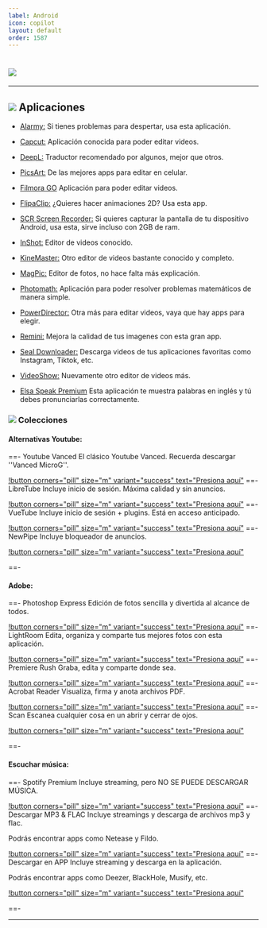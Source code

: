 ```yaml
---
label: Android
icon: copilot
layout: default
order: 1587
---
```



# ![](https://i.postimg.cc/qRMJPGNN/banner-items-lcdh-5.png)


---


## ![](https://i.postimg.cc/fyHqs50r/Proyecto-nuevo-2.png) Aplicaciones

- [Alarmy:](https://drive.google.com/file/d/1AkO5XdAUZaICNDdJG-ybEwzQlCSEd_Il/view?usp=drivesdk)
Si tienes problemas para despertar, usa esta aplicación.


- [Capcut:](https://androeed.es/files/capcut.html)
Aplicación conocida para poder editar videos.


- [DeepL:](https://play.google.com/store/apps/details?id=com.deepl.mobiletranslator)
Traductor recomendado por algunos, mejor que otros.


- [PicsArt:](https://modyolo.com/picsart-studio-1.html)
De las mejores apps para editar en celular.


- [Filmora GO](https://modyolo.com/filmorago.html)
Aplicación para poder editar videos.


- [FlipaClip:](https://modyolo.com/flipaclip.html)
¿Quieres hacer animaciones 2D? Usa esta app.


- [SCR Screen Recorder:](https://www.mediafire.com/file/x7k8kjd0toeh1ly/SCR+MOD_by+AndroidFaster.apk)
Si quieres capturar la pantalla de tu dispositivo Android, usa esta, sirve incluso con 2GB de ram.


- [InShot:](https://modyolo.com/inshot.html)
Editor de videos conocido.


- [KineMaster:](https://modyolo.com/kinemaster-pro.html)
Otro editor de videos bastante conocido y completo.


- [MagPic:](https://modyolo.com/magpic-photo-editor.html)
Editor de fotos, no hace falta más explicación.


- [Photomath:](https://modyolo.com/photomath-microblink.html)
Aplicación para poder resolver problemas matemáticos de manera simple.


- [PowerDirector:](https://modyolo.com/powerdirector.html)
Otra más para editar videos, vaya que hay apps para elegir.


- [Remini:](https://modyolo.com/remini.html)
Mejora la calidad de tus imagenes con esta gran app.


- [Seal Downloader:](https://www.mediafire.com/file/r5rbpjkquo8ymqu/com.junkfood.seal_10914.apk/file)
Descarga videos de tus aplicaciones favoritas como Instagram, Tiktok, etc.


- [VideoShow:](https://modyolo.com/videoshow-pro.html)
Nuevamente otro editor de videos más.


- [Elsa Speak Premium](https://modyolo.com/elsa-speak.html)
Esta aplicación te muestra palabras en inglés y tú debes pronunciarlas correctamente.


### ![](https://i.postimg.cc/s2DT9mVX/Proyecto-nuevo-5.png) Colecciones


#### Alternativas Youtube:


==- Youtube Vanced
El clásico Youtube Vanced. Recuerda descargar ''Vanced MicroG''.

[!button corners="pill" size="m" variant="success" text="Presiona aquí"](https://revanced-apks.pages.dev/)
==- LibreTube
Incluye inicio de sesión. Máxima calidad y sin anuncios.

[!button corners="pill" size="m" variant="success" text="Presiona aquí"](https://libretube.dev/)
==- VueTube
Incluye inicio de sesión + plugins. Está en acceso anticipado.

[!button corners="pill" size="m" variant="success" text="Presiona aquí"](https://vuetube.app/)
==- NewPipe
Incluye bloqueador de anuncios.

[!button corners="pill" size="m" variant="success" text="Presiona aquí"](https://apt.izzysoft.de/fdroid/index/apk/org.polymorphicshade.newpipe)

==-


#### Adobe:

==- Photoshop Express
Edición de fotos sencilla y divertida al alcance de todos.

[!button corners="pill" size="m" variant="success" text="Presiona aquí"](https://modyolo.com/photoshop-express-photo-editor.html)
==- LightRoom
Edita, organiza y comparte tus mejores fotos con esta aplicación.

[!button corners="pill" size="m" variant="success" text="Presiona aquí"](https://modyolo.com/adobe-lightroom.html)
==- Premiere Rush
Graba, edita y comparte donde sea.

[!button corners="pill" size="m" variant="success" text="Presiona aquí"](https://modyolo.com/adobe-premiere-rush.html)
==- Acrobat Reader
Visualiza, firma y anota archivos PDF.

[!button corners="pill" size="m" variant="success" text="Presiona aquí"](https://modyolo.com/adobe-reader.html)
==- Scan
Escanea cualquier cosa en un abrir y cerrar de ojos.

[!button corners="pill" size="m" variant="success" text="Presiona aquí"](https://modyolo.com/adobe-scan-pdf-scanner-ocr.html)

==-


#### Escuchar música:

==- Spotify Premium
Incluye streaming, pero NO SE PUEDE DESCARGAR MÚSICA.

[!button corners="pill" size="m" variant="success" text="Presiona aquí"](https://www.dexnr.online/Tutoriales/spotify-premium#spotify-premium-pc-movil)
==- Descargar MP3 & FLAC
Incluye streamings y descarga de archivos mp3 y flac.

Podrás encontrar apps como Netease y Fildo.

[!button corners="pill" size="m" variant="success" text="Presiona aquí"](https://www.dexnr.online/Moviles/m-musica#streaming-descarga-mp3-flac)
==- Descargar en APP
Incluye streaming y descarga en la aplicación.

Podrás encontrar apps como Deezer, BlackHole, Musify, etc.

[!button corners="pill" size="m" variant="success" text="Presiona aquí"](https://www.dexnr.online/Moviles/m-musica#streaming-descaga-inapp)

==-


---


